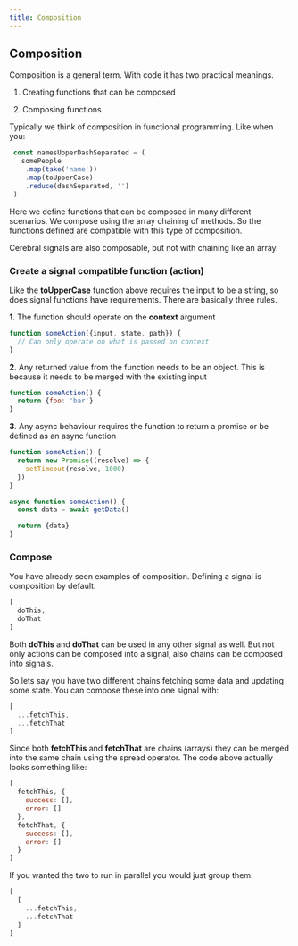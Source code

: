 ```yaml
---
title: Composition
---
```


## Composition

Composition is a general term. With code it has two practical meanings.

1. Creating functions that can be composed

2. Composing functions

Typically we think of composition in functional programming. Like when you:

```js
 const namesUpperDashSeparated = (
   somePeople
    .map(take('name'))
    .map(toUpperCase)
    .reduce(dashSeparated, '')
 )
```

Here we define functions that can be composed in many different scenarios. We compose using the array chaining of methods. So the functions defined are compatible with this type of composition.

Cerebral signals are also composable, but not with chaining like an array.

### Create a signal compatible function (action)
Like the **toUpperCase** function above requires the input to be a string, so does signal functions have requirements. There are basically three rules.

**1**. The function should operate on the **context** argument

```js
function someAction({input, state, path}) {
  // Can only operate on what is passed on context
}
```

**2**. Any returned value from the function needs to be an object. This is because it needs to be merged with the existing input

```js
function someAction() {
  return {foo: 'bar'}
}
```

**3**. Any async behaviour requires the function to return a promise or be defined as an async function

```js
function someAction() {
  return new Promise((resolve) => {
    setTimeout(resolve, 1000)
  })
}

async function someAction() {
  const data = await getData()

  return {data}
}
```

### Compose
You have already seen examples of composition. Defining a signal is composition by default.

```js
[
  doThis,
  doThat
]
```

Both **doThis** and **doThat** can be used in any other signal as well. But not only actions can be composed into a signal, also chains can be composed into signals.

So lets say you have two different chains fetching some data and updating some state. You can compose these into one signal with:

```js
[
  ...fetchThis,
  ...fetchThat
]
```

Since both **fetchThis** and **fetchThat** are chains (arrays) they can be merged into the same chain using the spread operator. The code above actually looks something like:

```js
[
  fetchThis, {
    success: [],
    error: []
  },
  fetchThat, {
    success: [],
    error: []
  }
]
```

If you wanted the two to run in parallel you would just group them.

```js
[
  [
    ...fetchThis,
    ...fetchThat  
  ]
]
```
